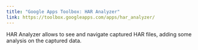 ```yaml
---
title: "Google Apps Toolbox: HAR Analyzer"
link: https://toolbox.googleapps.com/apps/har_analyzer/
---
```


HAR Analyzer allows to see and navigate captured HAR files, adding some analysis on the captured data.
